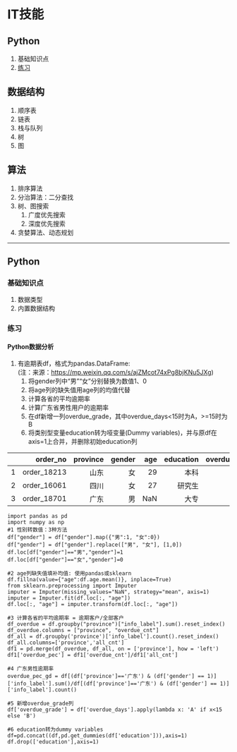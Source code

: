 # IT技能

## Python
1. 基础知识点
2. [练习](#python_practice)


## 数据结构
1. 顺序表
2. 链表
3. 栈与队列
4. 树
5. 图

## 算法
1. 排序算法
2. 分治算法：二分查找
3. 树、图搜索
    1. 广度优先搜索
    2. 深度优先搜索
4. 贪婪算法、动态规划

---

## Python
### 基础知识点
1. 数据类型
2. 内置数据结构
### <span id="python_practice">练习</span>
#### Python数据分析
1. 有逾期表df，格式为pandas.DataFrame:  
(注：来源：https://mp.weixin.qq.com/s/ajZMcot74xPg8bjKNu5JXg) 
    1. 将gender列中“男”“女”分别替换为数值1、0
    2. 将age列的缺失值用age列的均值代替
    3. 计算各省的平均逾期率
    4. 计算广东省男性用户的逾期率
    5. 在df新增一列overdue_grade，其中overdue_days<15时为A，>=15时为B
    6. 将类别型变量education转为哑变量(Dummy variables)，并与原df在axis=1上合并，并删除初始education列

| |order_no|province|gender|age|education|overdue_days|info_label|  
|:-:|------:|-------:|------:|-:|--------:|------------:|--------:|
|1|order_18213|山东|女|29|本科|0|0|
|2|order_16061|四川|女|27|研究生|17|1|
|3|order_18701|广东|男|NaN|大专|12|1|

```
import pandas as pd
import numpy as np
#1 性别转数值：3种方法
df["gender"] = df["gender"].map({"男":1, "女":0})
df["gender"] = df["gender"].replace(["男", "女"], [1,0])
df.loc[df["gender"]=="男","gender"]=1
df.loc[df["gender"]=="女","gender"]=0

#2 age列缺失值填补均值: 使用pandas或sklearn
df.fillna(value={"age":df.age.mean()}, inplace=True)
from sklearn.preprocessing import Imputer
imputer = Imputer(missing_values="NaN", strategy="mean", axis=1)
imputer = Imputer.fit(df.loc[:, "age"])
df.loc[:, "age"] = imputer.transform(df.loc[:, "age"])

#3 计算各省的平均逾期率 = 逾期客户/全部客户
df_overdue = df.groupby("province")["info_label"].sum().reset_index()
df_overdue.columns = ["province", "overdue_cnt"]
df_all = df.groupby('province')['info_label'].count().reset_index()
df_all.columns=['province','all_cnt']
df1 = pd.merge(df_overdue, df_all, on = ['province'], how = 'left')
df1['overdue_pec'] = df1['overdue_cnt']/df1['all_cnt']

#4 广东男性逾期率
overdue_pec_gd = df[(df['province']=='广东') & (df['gender'] == 1)]['info_label'].sum()/df[(df['province']=='广东') & (df['gender'] == 1)]['info_label'].count()

#5 新增overdue_grade列
df['overdue_grade'] = df['overdue_days'].apply(lambda x: 'A' if x<15 else 'B')

#6 education转为dummy variables
df=pd.concat((df,pd.get_dummies(df['education'])),axis=1)
df.drop(['education'],axis=1)
```
